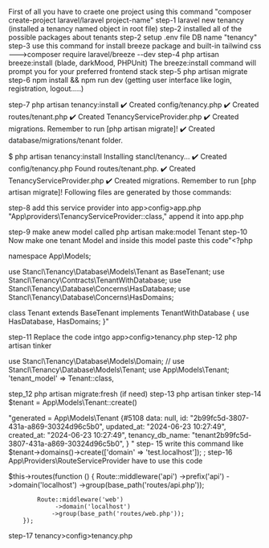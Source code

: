 <!-- node version 18 and php version 8.1 here -->
First of all you have to craete one project using this command "composer create-project laravel/laravel project-name"
step-1 laravel new tenancy (installed a tenancy named object in root file)
step-2 installed all of the possible packages about tenants
step-2 setup .env file DB name "tenancy"
step-3 use this command for install breeze package and built-in tailwind css --->composer require laravel/breeze --dev
step-4 php artisan breeze:install (blade, darkMood, PHPUnit)
The breeze:install command will prompt you for your preferred frontend stack
step-5 php artisan migrate
step-6 npm install && npm run dev (getting user interface like login, registration, logout.....)

step-7 php artisan tenancy:install
✔️ Created config/tenancy.php
✔️ Created routes/tenant.php
✔️ Created TenancyServiceProvider.php
✔️ Created migrations. Remember to run [php artisan migrate]!
✔️ Created database/migrations/tenant folder.

$ php artisan tenancy:install
Installing stancl/tenancy...
✔️ Created config/tenancy.php
Found routes/tenant.php.
✔️ Created TenancyServiceProvider.php
✔️ Created migrations. Remember to run [php artisan migrate]!
Following files are generated by those commands:

<!-- app>database>migrations>tenant nmed folder is generated

app>database>migrations>2019_09_15_000020_create_domains_table.php and 2019_09_15_000010_create_tenants_table.php table is created.

app>providers>TenancyServiceProvider.php file is generated

Tenancy object is created in the root folder.

app>config>tenancy.php -->

step-8 add this service provider into app>config>app.php
"App\providers\TenancyServiceProvider::class," append it into app.php

step-9 make anew model called php artisan make:model Tenant
step-10 Now make one tenant Model and inside this model paste this code"<?php

namespace App\Models;

use Stancl\Tenancy\Database\Models\Tenant as BaseTenant;
use Stancl\Tenancy\Contracts\TenantWithDatabase;
use Stancl\Tenancy\Database\Concerns\HasDatabase;
use Stancl\Tenancy\Database\Concerns\HasDomains;

class Tenant extends BaseTenant implements TenantWithDatabase
{
use HasDatabase, HasDomains;
}"

step-11 Replace the code intgo app>config>tenancy.php
step-12 php artisan tinker

use Stancl\Tenancy\Database\Models\Domain;
// use Stancl\Tenancy\Database\Models\Tenant;
use App\Models\Tenant;
'tenant_model' => Tenant::class,

step_12 php artisan migrate:fresh (if need)
step-13 php artisan tinker
step-14 $tenant = App\Models\Tenant::create()

"generated = App\Models\Tenant {#5108
data: null,
id: "2b99fc5d-3807-431a-a869-30324d96c5b0",
updated_at: "2024-06-23 10:27:49",
created_at: "2024-06-23 10:27:49",
tenancy_db_name: "tenant2b99fc5d-3807-431a-a869-30324d96c5b0",
}
"
step- 15 write this command like $tenant->domains()->create(['domain' => 'test.localhost']);
;
step-16 App\Providers\RouteServiceProvider   have to use this code

  $this->routes(function () {
            Route::middleware('api')
                ->prefix('api')
                ->domain('localhost')
                ->group(base_path('routes/api.php'));

            Route::middleware('web')
                 ->domain('localhost')
                ->group(base_path('routes/web.php'));
        });


step-17 tenancy>config>tenancy.php


<!-- install nvm pacakeg into your device. using terminal write following comnmands ->

# List currently installed Node.js versions
nvm ls

# Install Node.js version 18
nvm install 18

# Switch to Node.js version 18
nvm use 18

# Verify the version
node -v
npm -v

# Set version 18 as the default version (optional)
nvm alias default 18
